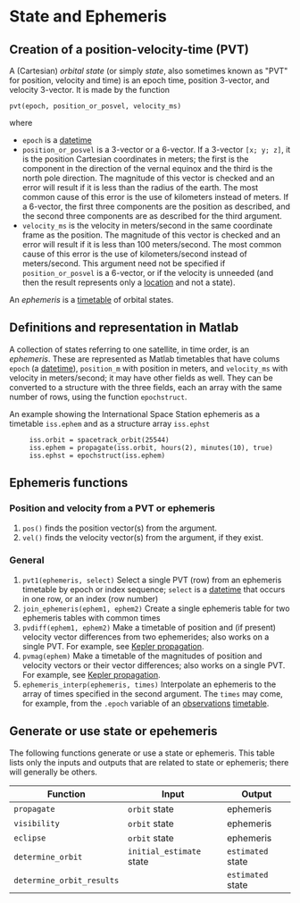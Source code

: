 # State and Ephemeris

## Creation of a position-velocity-time (PVT)

A (Cartesian) _orbital state_ (or simply _state_, also sometimes known as "PVT" for position, velocity and time) is an epoch time, position 3-vector, and velocity 3-vector. It is made by the function

   `pvt(epoch, position_or_posvel, velocity_ms)`

   where

   * `epoch` is a [datetime](datetime.md)
   * `position_or_posvel` is a 3-vector or a 6-vector. If a 3-vector `[x; y; z]`, it is the position Cartesian coordinates in meters; the first is the component in the direction of the vernal equinox and the third is the north pole direction. The magnitude of this vector is checked and an error will result if it is less than the radius of the earth. The most common cause of this error is the use of kilometers instead of meters. If a 6-vector, the first three components are the position as described, and the second three components are as described for the third argument.
   * `velocity_ms` is the velocity in meters/second in the same coordinate frame as the position. The magnitude of this vector is checked and an error will result if it is less than 100 meters/second. The most common cause of this error is the use of kilometers/second instead of meters/second. This argument need not be specified if `position_or_posvel` is a 6-vector, or if the velocity is unneeded (and then the result represents only a [location](location.md) and not a state).

An _ephemeris_ is a [timetable](timetable.md) of orbital states.

## Definitions and representation in Matlab

A collection of states referring to one satellite, in time order, is an _ephemeris_. These are represented as Matlab timetables that have colums `epoch` (a [datetime](datetime.md)), `position_m` with position in meters, and `velocity_ms` with velocity in meters/second; it may have other fields as well. They can be converted to a structure with the three fields, each an array with the same number of rows, using the function `epochstruct`.

An example showing the International Space Station ephemeris as a timetable `iss.ephem` and as a structure array `iss.ephst`
```
     iss.orbit = spacetrack_orbit(25544)
     iss.ephem = propagate(iss.orbit, hours(2), minutes(10), true)
     iss.ephst = epochstruct(iss.ephem)
```

## Ephemeris functions
### Position and velocity from a PVT or ephemeris

1. `pos()` finds the position vector(s) from the argument.
1. `vel()` finds the velocity vector(s) from the argument, if they exist.


### General

1. `pvt1(ephemeris, select)`  Select a single PVT (row) from an ephemeris timetable by epoch or index sequence; `select` is a [datetime](datetime.md) that occurs in one row, or an index (row number)
1. `join_ephemeris(ephem1, ephem2)` Create a single ephemeris table for two ephemeris tables with common times
1. `pvdiff(ephem1, ephem2)` Make a timetable of position and (if present) velocity vector differences from  two ephemerides; also works on a single PVT. For example, see [Kepler propagation](propagation.md#kepler-orbital-elements).
1. `pvmag(ephem)` Make a timetable of the magnitudes of position and velocity vectors or their vector differences; also works on a single PVT. For example, see [Kepler propagation](propagation.md#kepler-orbital-elements).
1. `ephemeris_interp(ephemeris, times)` Interpolate an ephemeris to the array of times specified in the second argument. The `times` may come, for example, from the `.epoch` variable of an [observations](observations.md#format) [timetable](timetable.md#select-column).



## Generate or use state or epehemeris

The following functions generate or use a state or ephemeris. This table lists only the inputs and outputs that are related to state or ephemeris; there will generally be others.

| Function                  | Input                    | Output            |
|---------------------------|--------------------------|-------------------|
| `propagate`               | `orbit` state            | ephemeris         |
| `visibility`              | `orbit` state            | ephemeris         |
| `eclipse`                 | `orbit` state            | ephemeris         |
| `determine_orbit`         | `initial_estimate` state | `estimated` state |
| `determine_orbit_results` |                          | `estimated` state |

<!-- | `propagate_to_times`      | `orbit` state            | ephemeris         | -->
